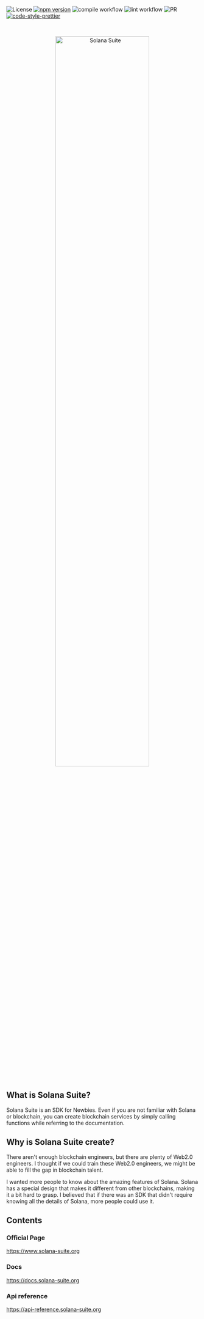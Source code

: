 ![License](https://img.shields.io/badge/license-MIT-blue.svg)
[![npm version](https://badge.fury.io/js/@solana-suite%2Fcore.png)](https://badge.fury.io/js/@solana-suite%2Fcore)
![compile workflow](https://github.com/atonoy/solana-suite/actions/workflows/compile.yml/badge.svg)
![lint workflow](https://github.com/atonoy/solana-suite/actions/workflows/lint.yml/badge.svg)
![PR](https://img.shields.io/badge/PRs-welcome-orange)
[![code-style-prettier][code-style-prettier-image]][code-style-prettier-url]

[code-style-prettier-image]: https://img.shields.io/badge/code_style-prettier-ff69b4.svg?style=flat-square
[code-style-prettier-url]: https://github.com/prettier/prettier
<br />


<p align="center">
  <img src="https://github.com/atonoy/solana-suite/assets/186659/30b0b2dc-c636-4f1d-886d-2be008e304ca" alt="Solana Suite" width="70%" height="70%">
</p>

## What is Solana Suite?

Solana Suite is an SDK for Newbies. Even if you are not familiar with Solana or blockchain, you can create blockchain services by simply calling functions while referring to the documentation.

## Why is Solana Suite create?

There aren't enough blockchain engineers, but there are plenty of Web2.0 engineers. I thought if we could train these Web2.0 engineers, we might be able to fill the gap in blockchain talent.

I wanted more people to know about the amazing features of Solana. Solana has a special design that makes it different from other blockchains, making it a bit hard to grasp. I believed that if there was an SDK that didn't require knowing all the details of Solana, more people could use it.
## Contents

### Official Page

<https://www.solana-suite.org>

### Docs

<https://docs.solana-suite.org>

### Api reference

<https://api-reference.solana-suite.org>
